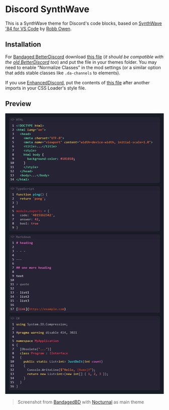 # Discord SynthWave

This is a SynthWave theme for Discord's code blocks, based on [SynthWave '84 for VS Code](https://github.com/robb0wen/synthwave-vscode) by [Robb Owen](https://github.com/robb0wen).

## Installation

For [Bandaged BetterDiscord](https://github.com/rauenzi/BetterDiscordApp) download [this file](/dist/SynthWaveCode.theme.css) (_it should be compatible with the [old BetterDiscord](https://github.com/Jiiks/BetterDiscordApp) too_) and put the file in your themes folder.
You may need to enable "Normalize Classes" in the mod settings (or a similar option that adds stable classes like `.da-channels` to elements).

If you use [EnhancedDiscord](https://github.com/joe27g/EnhancedDiscord), put the contents of [this file](/dist/loader/EnhancedDiscord.css) after another imports in your CSS Loader's style file.

## Preview

![preview](preview.png)

> Screenshot from [BandagedBD](https://github.com/rauenzi/BetterDiscordApp) with [Nocturnal](https://betterdiscordlibrary.com/themes/Nocturnal) as main theme
